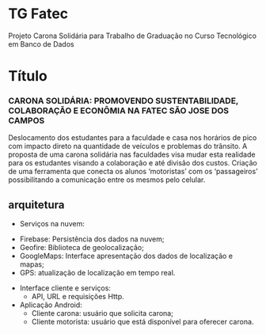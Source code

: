 # TG Fatec
Projeto Carona Solidária para Trabalho de Graduação no Curso Tecnológico em Banco de Dados

# Título
### CARONA SOLIDÁRIA: PROMOVENDO SUSTENTABILIDADE, COLABORAÇÃO E ECONÔMIA NA FATEC SÃO JOSE DOS CAMPOS

Deslocamento dos estudantes para a faculdade e casa nos horários de pico com impacto direto na quantidade de veículos e problemas do trânsito. A proposta de uma carona solidária nas faculdades visa mudar esta realidade para os estudantes visando a colaboração e até divisão dos custos. Criação de uma ferramenta que conecta os alunos ‘motoristas’ com os ‘passageiros’ possibilitando a comunicação entre os mesmos pelo celular. 

## arquitetura

+	Serviços na nuvem:  
  - Firebase: Persistência dos dados na nuvem; 
  - Geofire: Biblioteca de geolocalização; 
  - GoogleMaps: Interface apresentação dos dados de localização e mapas; 
  - GPS: atualização de localização em tempo real. 
+ Interface cliente e serviços: 
  - API, URL e requisições Http. 
+ Aplicação Android: 
  - Cliente carona: usuário que solicita carona; 
  - Cliente motorista: usuário que está disponível para oferecer carona.





